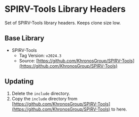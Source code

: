 # SPIRV-Tools Library Headers

Set of SPIRV-Tools library headers. Keeps clone size low.

## Base Library

* SPIRV-Tools
  * Tag Version: `v2024.3`
  * Source: [https://github.com/KhronosGroup/SPIRV-Tools](https://github.com/KhronosGroup/SPIRV-Tools)

## Updating

1. Delete the `include` directory.
2. Copy the `include` directory from [https://github.com/KhronosGroup/SPIRV-Tools](https://github.com/KhronosGroup/SPIRV-Tools) to here.

